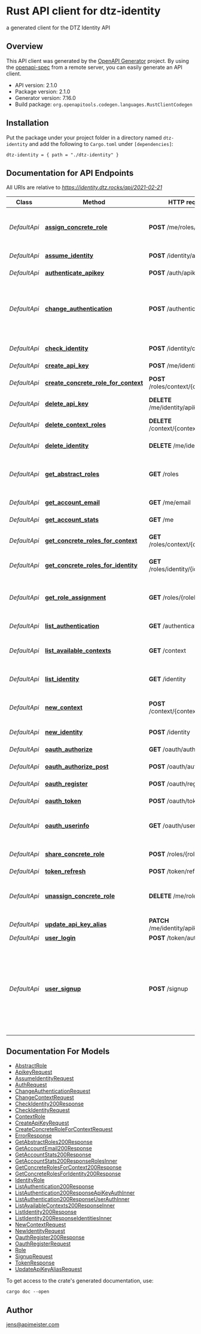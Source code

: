 # Rust API client for dtz-identity

a generated client for the DTZ Identity API


## Overview

This API client was generated by the [OpenAPI Generator](https://openapi-generator.tech) project.  By using the [openapi-spec](https://openapis.org) from a remote server, you can easily generate an API client.

- API version: 2.1.0
- Package version: 2.1.0
- Generator version: 7.16.0
- Build package: `org.openapitools.codegen.languages.RustClientCodegen`

## Installation

Put the package under your project folder in a directory named `dtz-identity` and add the following to `Cargo.toml` under `[dependencies]`:

```
dtz-identity = { path = "./dtz-identity" }
```

## Documentation for API Endpoints

All URIs are relative to *https://identity.dtz.rocks/api/2021-02-21*

Class | Method | HTTP request | Description
------------ | ------------- | ------------- | -------------
*DefaultApi* | [**assign_concrete_role**](docs/DefaultApi.md#assign_concrete_role) | **POST** /me/roles/{roleId} | assign an existing concrete role to the current identity
*DefaultApi* | [**assume_identity**](docs/DefaultApi.md#assume_identity) | **POST** /identity/assume | assume identity
*DefaultApi* | [**authenticate_apikey**](docs/DefaultApi.md#authenticate_apikey) | **POST** /auth/apikey | authenticate with apikey
*DefaultApi* | [**change_authentication**](docs/DefaultApi.md#change_authentication) | **POST** /authentication | update the user authentication, aka change you password or default context
*DefaultApi* | [**check_identity**](docs/DefaultApi.md#check_identity) | **POST** /identity/check | checks whether an identity exists
*DefaultApi* | [**create_api_key**](docs/DefaultApi.md#create_api_key) | **POST** /me/identity/apikey | create api key
*DefaultApi* | [**create_concrete_role_for_context**](docs/DefaultApi.md#create_concrete_role_for_context) | **POST** /roles/context/{contextId} | create role from abstract role (template)
*DefaultApi* | [**delete_api_key**](docs/DefaultApi.md#delete_api_key) | **DELETE** /me/identity/apikey/{apikey} | delete api key
*DefaultApi* | [**delete_context_roles**](docs/DefaultApi.md#delete_context_roles) | **DELETE** /context/{context_id} | delete all roles attached to this context
*DefaultApi* | [**delete_identity**](docs/DefaultApi.md#delete_identity) | **DELETE** /me/identity | delete current identity
*DefaultApi* | [**get_abstract_roles**](docs/DefaultApi.md#get_abstract_roles) | **GET** /roles | get roles which are abstract - not assigned to any context or identity
*DefaultApi* | [**get_account_email**](docs/DefaultApi.md#get_account_email) | **GET** /me/email | Get account email
*DefaultApi* | [**get_account_stats**](docs/DefaultApi.md#get_account_stats) | **GET** /me | get account stats
*DefaultApi* | [**get_concrete_roles_for_context**](docs/DefaultApi.md#get_concrete_roles_for_context) | **GET** /roles/context/{contextId} | get roles for a certain context id
*DefaultApi* | [**get_concrete_roles_for_identity**](docs/DefaultApi.md#get_concrete_roles_for_identity) | **GET** /roles/identity/{identityId} | get roles for a certain identity id
*DefaultApi* | [**get_role_assignment**](docs/DefaultApi.md#get_role_assignment) | **GET** /roles/{roleId}/identity | get all indentities which have this role assigned to
*DefaultApi* | [**list_authentication**](docs/DefaultApi.md#list_authentication) | **GET** /authentication | list user authentications
*DefaultApi* | [**list_available_contexts**](docs/DefaultApi.md#list_available_contexts) | **GET** /context | get a list of contexts that the user has access to
*DefaultApi* | [**list_identity**](docs/DefaultApi.md#list_identity) | **GET** /identity | get a list of all available identities
*DefaultApi* | [**new_context**](docs/DefaultApi.md#new_context) | **POST** /context/{context_id}/new | create identity requirements for a new context
*DefaultApi* | [**new_identity**](docs/DefaultApi.md#new_identity) | **POST** /identity | creates a new identity
*DefaultApi* | [**oauth_authorize**](docs/DefaultApi.md#oauth_authorize) | **GET** /oauth/authorize | oauth authorize
*DefaultApi* | [**oauth_authorize_post**](docs/DefaultApi.md#oauth_authorize_post) | **POST** /oauth/authorize | oauth authorize
*DefaultApi* | [**oauth_register**](docs/DefaultApi.md#oauth_register) | **POST** /oauth/register | register oauth client
*DefaultApi* | [**oauth_token**](docs/DefaultApi.md#oauth_token) | **POST** /oauth/token | oauth token request
*DefaultApi* | [**oauth_userinfo**](docs/DefaultApi.md#oauth_userinfo) | **GET** /oauth/userinfo | get user information from oauth token
*DefaultApi* | [**share_concrete_role**](docs/DefaultApi.md#share_concrete_role) | **POST** /roles/{roleId}/share | sharing a role with another identity
*DefaultApi* | [**token_refresh**](docs/DefaultApi.md#token_refresh) | **POST** /token/refresh | token refresh
*DefaultApi* | [**unassign_concrete_role**](docs/DefaultApi.md#unassign_concrete_role) | **DELETE** /me/roles/{roleId} | remove assignment of a concrete role from current identity
*DefaultApi* | [**update_api_key_alias**](docs/DefaultApi.md#update_api_key_alias) | **PATCH** /me/identity/apikey/{apikey} | update the api key alias
*DefaultApi* | [**user_login**](docs/DefaultApi.md#user_login) | **POST** /token/auth | user login
*DefaultApi* | [**user_signup**](docs/DefaultApi.md#user_signup) | **POST** /signup | create a new identity with the given email as account email, also create an authentication with the given credentials to allow a login, creates a default context


## Documentation For Models

 - [AbstractRole](docs/AbstractRole.md)
 - [ApikeyRequest](docs/ApikeyRequest.md)
 - [AssumeIdentityRequest](docs/AssumeIdentityRequest.md)
 - [AuthRequest](docs/AuthRequest.md)
 - [ChangeAuthenticationRequest](docs/ChangeAuthenticationRequest.md)
 - [ChangeContextRequest](docs/ChangeContextRequest.md)
 - [CheckIdentity200Response](docs/CheckIdentity200Response.md)
 - [CheckIdentityRequest](docs/CheckIdentityRequest.md)
 - [ContextRole](docs/ContextRole.md)
 - [CreateApiKeyRequest](docs/CreateApiKeyRequest.md)
 - [CreateConcreteRoleForContextRequest](docs/CreateConcreteRoleForContextRequest.md)
 - [ErrorResponse](docs/ErrorResponse.md)
 - [GetAbstractRoles200Response](docs/GetAbstractRoles200Response.md)
 - [GetAccountEmail200Response](docs/GetAccountEmail200Response.md)
 - [GetAccountStats200Response](docs/GetAccountStats200Response.md)
 - [GetAccountStats200ResponseRolesInner](docs/GetAccountStats200ResponseRolesInner.md)
 - [GetConcreteRolesForContext200Response](docs/GetConcreteRolesForContext200Response.md)
 - [GetConcreteRolesForIdentity200Response](docs/GetConcreteRolesForIdentity200Response.md)
 - [IdentityRole](docs/IdentityRole.md)
 - [ListAuthentication200Response](docs/ListAuthentication200Response.md)
 - [ListAuthentication200ResponseApiKeyAuthInner](docs/ListAuthentication200ResponseApiKeyAuthInner.md)
 - [ListAuthentication200ResponseUserAuthInner](docs/ListAuthentication200ResponseUserAuthInner.md)
 - [ListAvailableContexts200ResponseInner](docs/ListAvailableContexts200ResponseInner.md)
 - [ListIdentity200Response](docs/ListIdentity200Response.md)
 - [ListIdentity200ResponseIdentitiesInner](docs/ListIdentity200ResponseIdentitiesInner.md)
 - [NewContextRequest](docs/NewContextRequest.md)
 - [NewIdentityRequest](docs/NewIdentityRequest.md)
 - [OauthRegister200Response](docs/OauthRegister200Response.md)
 - [OauthRegisterRequest](docs/OauthRegisterRequest.md)
 - [Role](docs/Role.md)
 - [SignupRequest](docs/SignupRequest.md)
 - [TokenResponse](docs/TokenResponse.md)
 - [UpdateApiKeyAliasRequest](docs/UpdateApiKeyAliasRequest.md)


To get access to the crate's generated documentation, use:

```
cargo doc --open
```

## Author

jens@apimeister.com

